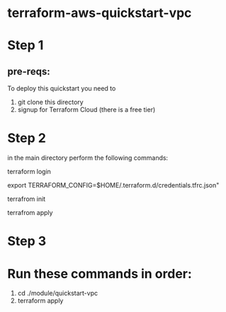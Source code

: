 # terraform-aws-quickstart-vpc
# Step 1
## pre-reqs:

To deploy this quickstart you need to
1. git clone this directory
2. signup for Terraform Cloud (there is a free tier)

# Step 2

in the main directory perform the following commands:

terraform login

export TERRAFORM_CONFIG=$HOME/.terraform.d/credentials.tfrc.json"

terrafrom init

terrafrom apply

# Step 3

# Run these commands in order:

 1. cd ./module/quickstart-vpc
 2. terraform apply 

